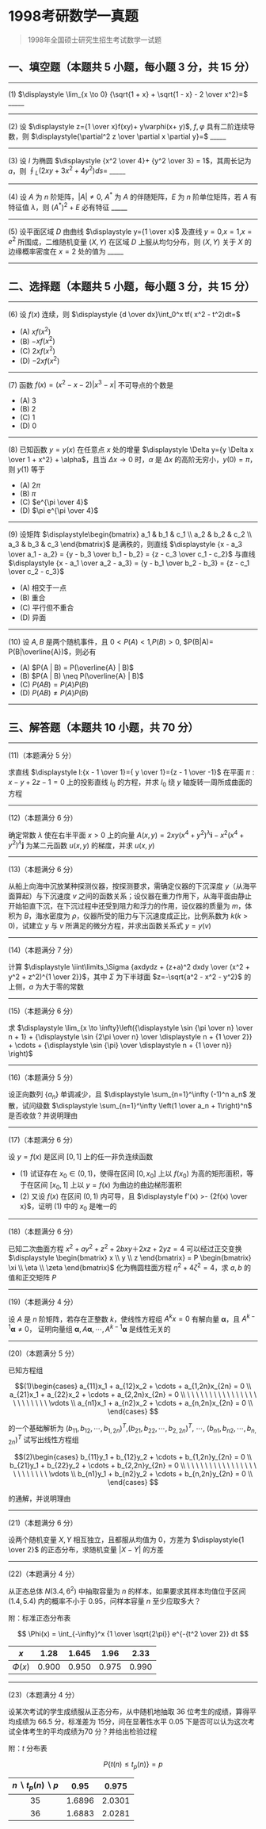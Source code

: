 # 1998考研数学一真题

[annotation]: <id> (ddc356ca-e6fe-456f-8a1d-dac412318873)
[annotation]: <status> (public)
[annotation]: <create_time> (2021-03-16 11:19:21)
[annotation]: <category> (数学理论)
[annotation]: <tags> (考研数学)
[annotation]: <comments> (true)
[annotation]: <topic> (考研数学一真题)
[annotation]: <index> (-1998)
[annotation]: <url> (http://blog.ccyg.studio/article/ddc356ca-e6fe-456f-8a1d-dac412318873)

> 1998年全国硕士研究生招生考试数学一试题

## 一、填空题（本题共 5 小题，每小题 3 分，共 15 分）

---

(1) $\displaystyle \lim_{x \to 0} {\sqrt{1 + x} + \sqrt{1 - x} - 2 \over x^2}=$ \_\_\_\_\_

---

(2) 设 $\displaystyle z={1 \over x}f(xy)+ y\varphi(x+ y)$, $f,\varphi$ 具有二阶连续导数，则 $\displaystyle{\partial^2 z \over \partial x \partial y}=$ \_\_\_\_\_

---

(3) 设 $l$ 为椭圆 $\displaystyle {x^2 \over 4}+ {y^2 \over 3} = 1$，其周长记为 $a$，则 $\displaystyle\oint_L (2xy+3x^2 +4y^2)ds =$ \_\_\_\_\_

---

(4) 设 $A$ 为 $n$ 阶矩阵，$|A| \neq 0$, $A^*$ 为 $A$ 的伴随矩阵，$E$ 为 $n$ 阶单位矩阵，若 $A$ 有特征值 $\lambda$，则 $(A^*)^2 + E$ 必有特征 \_\_\_\_\_

---

(5) 设平面区域 $D$ 由曲线 $\displaystyle y={1 \over x}$ 及直线 $y = 0$,$x = 1$,$x = e^2$ 所围成，二维随机变量 $(X,Y)$ 在区域 $D$ 上服从均匀分布，则 $(X,Y)$ 关于 $X$ 的边缘概率密度在 $x=2$ 处的值为 \_\_\_\_\_

---

## 二、选择题（本题共 5 小题，每小题 3 分，共 15 分）

---

(6) 设 $f(x)$ 连续，则 $\displaystyle {d \over dx}\int_0^x tf( x^2 - t^2)dt=$

- (A) $xf(x^2)$
- (B) $-xf(x^2)$
- (C) $2xf(x^2)$
- (D) $-2xf(x^2)$

---

(7) 函数 $f(x) = (x^2 -x-2)|x^3-x|$ 不可导点的个数是

- (A) $3$
- (B) $2$
- (C) $1$
- (D) $0$


---

(8) 已知函数 $y=y(x)$ 在任意点 $x$ 处的增量 $\displaystyle \Delta y={y \Delta x \over 1 + x^2} + \alpha$，且当 $\Delta x \to 0$ 时，$\alpha$ 是 $\Delta x$ 的高阶无穷小，$y(0)=\pi$，则 $y(1)$ 等于

- (A) $2\pi$
- (B) $\pi$
- (C) $e^{\pi \over 4}$
- (D) $\pi e^{\pi \over 4}$

---

(9) 设矩阵  $\displaystyle\begin{bmatrix} a_1 & b_1 & c_1 \\ a_2 & b_2 & c_2 \\ a_3 & b_3 & c_3 \end{bmatrix}$ 是满秩的，则直线 $\displaystyle {x - a_3 \over a_1 - a_2} = {y - b_3 \over b_1 - b_2} = {z - c_3 \over c_1 - c_2}$ 与直线 $\displaystyle {x - a_1 \over a_2 - a_3} = {y - b_1 \over b_2 - b_3} = {z - c_1 \over c_2 - c_3}$


- (A) 相交于一点
- (B) 重合
- (C) 平行但不重合
- (D) 异面

---

(10) 设 $A,B$ 是两个随机事件，且 $0 < P(A) < 1$,$P(B) > 0$, $P(B|A)= P(B|\overline{A})$，则必有

- (A) $P(A | B) = P(\overline{A} | B)$
- (B) $P(A | B) \neq P(\overline{A} | B)$
- (C) $P(AB) = P(A)P(B)$
- (D) $P(AB) \neq P(A)P(B)$

---

## 三、解答题（本题共 10 小题，共 70 分）

---

(11)（本题满分 5 分）

求直线 $\displaystyle l:{x - 1 \over 1}={ y \over 1}={z - 1 \over -1}$ 在平面 $\pi:x-y+2z-1= 0$ 上的投影直线 $l_0$ 的方程，并求 $l_0$ 绕 $y$ 轴旋转一周所成曲面的方程

---

(12)（本题满分 6 分）

确定常数 $\lambda$ 使在右半平面 $x>0$ 上的向量 $A(x, y) = 2xy(x^4 + y^2)^\lambda\boldsymbol{i}-x^2(x^4 + y^2)^\lambda\boldsymbol{j}$ 为某二元函数 $u(x,y)$ 的梯度，并求 $u(x,y)$

---

(13)（本题满分 6 分）

从船上向海中沉放某种探测仪器，按探测要求，需确定仪器的下沉深度 $y$（从海平面算起）与下沉速度 $v$ 之间的函数关系；设仪器在重力作用下，从海平面由静止开始铅直下沉，在下沉过程中还受到阻力和浮力的作用，设仪器的质量为 $m$，体积为 $B$，海水密度为 $\rho$，仪器所受的阻力与下沉速度成正比，比例系数为 $k(k > 0)$，试建立 $y$ 与 $v$ 所满足的微分方程，并求出函数关系式 $y=y(v)$

---

(14)（本题满分 7 分）

计算 $\displaystyle \iint\limits_\Sigma {axdydz + (z+a)^2 dxdy \over (x^2 + y^2 + z^2)^{1 \over 2}}$，其中 $\Sigma$ 为下半球面 $z=-\sqrt{a^2 - x^2 - y^2}$ 的上侧，$a$ 为大于零的常数

---

(15)（本题满分 6 分）

求 $\displaystyle \lim_{x \to \infty}\left({\displaystyle \sin {\pi \over n} \over n + 1} + {\displaystyle \sin {2\pi \over n} \over \displaystyle n + {1 \over 2}} + \cdots + {\displaystyle \sin {\pi} \over \displaystyle n + {1 \over n}} \right)$

---

(16)（本题满分 5 分）

设正向数列 $\{a_n\}$ 单调减少，且 $\displaystyle \sum_{n=1}^\infty (-1)^n a_n$ 发散，试问级数 $\displaystyle \sum_{n=1}^\infty \left(1 \over a_n + 1\right)^n$ 是否收敛？并说明理由

---

(17)（本题满分 6 分）

设 $y=f(x)$ 是区间 $[0, 1]$ 上的任一非负连续函数

- (1) 试证存在 $x_0 \in (0,1)$，使得在区间 $[0, x_0]$ 上以 $f(x_0)$ 为高的矩形面积，等于在区间 $[x_0, 1]$ 上以 $y=f(x)$ 为曲边的曲边梯形面积
- (2) 又设 $f(x)$ 在区间 $(0,1)$ 内可导，且 $\displaystyle f'(x) >- {2f(x) \over x}$，证明 (1) 中的 $x_0$ 是唯一的

---

(18)（本题满分 6 分）

已知二次曲面方程 $x^2 + ay^2 + z^2+2bxy＋2xz + 2yz = 4$ 可以经过正交变换 $\displaystyle \begin{bmatrix} x \\ y \\ z \end{bmatrix} = P \begin{bmatrix} \xi \\ \eta \\ \zeta \end{bmatrix}$ 化为椭圆柱面方程 $\eta^2 + 4\zeta^2 = 4$，求 $a,b$ 的值和正交矩阵 $P$

---

(19)（本题满分 4 分）

设 $A$ 是 $n$ 阶矩阵，若存在正整数 $k$，使线性方程组 $A^kx=0$ 有解向量 $\boldsymbol{\alpha}$，且 $A^{k-1}\boldsymbol{\alpha} \neq 0$，
证明向量组 $\boldsymbol{\alpha}, A\boldsymbol{\alpha},\cdots,A^{k-1}\boldsymbol{\alpha}$ 是线性无关的

---

(20)（本题满分 5 分）

已知方程组

$$(1)\begin{cases}
a_{11}x_1 + a_{12}x_2 + \cdots + a_{1,2n}x_{2n}  = 0 \\
a_{21}x_1 + a_{22}x_2 + \cdots + a_{2,2n}x_{2n}  = 0 \\
\ \ \ \ \ \ \ \ \ \ \ \ \ \ \ \ \ \ \ \ \ \ \ \ \vdots \\
a_{n1}x_1 + a_{n2}x_2 + \cdots + a_{n,2n}x_{2n}  = 0 \\
\end{cases} $$

的一个基础解析为 $(b_{11},b_{12},\cdots, b_{1,2n})^T$,$(b_{21},b_{22},\cdots, b_{2,2n})^T$, $\cdots$, $(b_{n1},b_{n2},\cdots, b_{n,2n})^T$ 试写出线性方程组

$$(2)\begin{cases}
b_{11}y_1 + b_{12}y_2 + \cdots + b_{1,2n}y_{2n}  = 0 \\
b_{21}y_1 + b_{22}y_2 + \cdots + b_{2,2n}y_{2n}  = 0 \\
\ \ \ \ \ \ \ \ \ \ \ \ \ \ \ \ \ \ \ \ \ \ \ \ \vdots \\
b_{n1}y_1 + b_{n2}y_2 + \cdots + b_{n,2n}y_{2n}  = 0 \\
\end{cases} $$

的通解，并说明理由

---

(21)（本题满分 6 分）

设两个随机变量 $X,Y$ 相互独立，且都服从均值为 $0$，方差为 $\displaystyle{1 \over 2}$ 的正态分布，求随机变量 $|X - Y|$ 的方差

---

(22)（本题满分 4 分）

从正态总体 $N(3.4,6^2)$ 中抽取容量为 $n$ 的样本，如果要求其样本均值位于区间 $(1.4, 5.4)$ 内的概率不小于 $0.95$，问样本容量 $n$ 至少应取多大？

附：标准正态分布表

$$
\Phi(x) = \int_{-\infty}^x {1 \over \sqrt{2\pi}} e^{-{t^2 \over 2}} dt
$$


|    $x$    | $1.28$  | $1.645$ | $1.96$  | $2.33$  |
| :-------: | :-----: | :-----: | :-----: | :-----: |
| $\Phi(x)$ | $0.900$ | $0.950$ | $0.975$ | $0.990$ |

---

(23)（本题满分 4 分）

设某次考试的学生成绩服从正态分布，从中随机地抽取 $36$ 位考生的成绩，算得平均成绩为 $66.5$ 分，标准差为 $15$分，问在显著性水平 $0.05$ 下是否可以认为这次考试全体考生的平均成绩为$70$ 分？并给出检验过程

附：$t$ 分布表

$$
P\{t(n) \leqslant t_p(n)\}=p
$$

|  $n \backslash t_p(n) \backslash p$     |  $0.95$  | $0.975$  |
| :---: | :------: | :------: |
| $35$  | $1.6896$ | $2.0301$ |
| $36$  | $1.6883$ | $2.0281$ |



